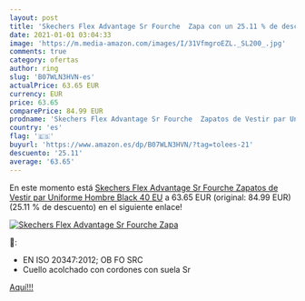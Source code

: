 ```yaml
---
layout: post
title: 'Skechers Flex Advantage Sr Fourche  Zapa con un 25.11 % de descuento'
date: 2021-01-01 03:04:33
image: 'https://m.media-amazon.com/images/I/31VfmgroEZL._SL200_.jpg'
comments: true
category: ofertas
author: ring
slug: 'B07WLN3HVN-es'
actualPrice: 63.65 EUR
currency: EUR
price: 63.65
comparePrice: 84.99 EUR
prodname: 'Skechers Flex Advantage Sr Fourche  Zapatos de Vestir par Uniforme Hombre  Black  40 EU'
country: 'es'
flag: '🇪🇸'
buyurl: 'https://www.amazon.es/dp/B07WLN3HVN/?tag=tolees-21'
descuento: '25.11'
average: '63.65'
---
```


En este momento está [Skechers Flex Advantage Sr Fourche  Zapatos de Vestir par Uniforme Hombre  Black  40 EU](https://www.amazon.es/dp/B07WLN3HVN/?tag=tolees-21) a 63.65 EUR (original: 84.99 EUR) (25.11 %  de descuento) en el siguiente enlace!

[![Skechers Flex Advantage Sr Fourche  Zapa](https://m.media-amazon.com/images/I/31VfmgroEZL._SL200_.jpg)](https://www.amazon.es/dp/B07WLN3HVN/?tag=tolees-21)

🔎:

- EN ISO 20347:2012; OB FO SRC
- Cuello acolchado con cordones con suela Sr

[Aquí!!!](https://www.amazon.es/dp/B07WLN3HVN/?tag=tolees-21)

